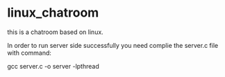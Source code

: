 # linux_chatroom

this is a chatroom based on linux.

In order to run server side successfully you need complie the server.c file with command:

gcc server.c -o server -lpthread



